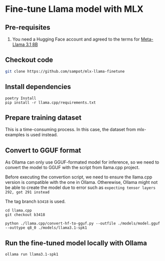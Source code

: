 # Fine-tune Llama model with MLX

## Pre-requisites

1. You need a Hugging Face account and agreed to the terms for [Meta-Llama 3.1 8B](https://huggingface.co/meta-llama/Meta-Llama-3.1-8B)

## Checkout code

```bash
git clone https://github.com/sampot/mlx-llama-finetune
```

## Install dependencies

```
poetry Install
pip install -r llama.cpp/requirements.txt
```

## Prepare training dataset

This is a time-consuming process. In this case, the dataset from mlx-examples is used instead.

## Convert to GGUF format

As Ollama can only use GGUF-formated model for inference, so we need to convert the model to GGUF with the script from llama.cpp project.

Before executing the convertion script, we need to ensure the llama.cpp version is compatible with the one in Ollama.
Otherewise, Ollama might not be able to create the model due to error such as `expecting tensor layers 292, got 291 instead`

The tag branch `b3418` is used.

```
cd llama.cpp
git checkout b3418
```

```
python ./llama.cpp/convert-hf-to-gguf.py --outfile ./models/model.gguf --outtype q8_0 ./models/llama3.1-spk1
```

## Run the fine-tuned model locally with Ollama

```bash
ollama run llama3.1-spk1
```
